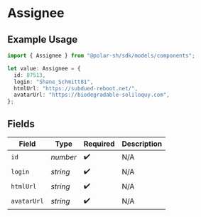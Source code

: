 # Assignee

## Example Usage

```typescript
import { Assignee } from "@polar-sh/sdk/models/components";

let value: Assignee = {
  id: 87513,
  login: "Shane_Schmitt81",
  htmlUrl: "https://subdued-reboot.net/",
  avatarUrl: "https://biodegradable-soliloquy.com",
};
```

## Fields

| Field              | Type               | Required           | Description        |
| ------------------ | ------------------ | ------------------ | ------------------ |
| `id`               | *number*           | :heavy_check_mark: | N/A                |
| `login`            | *string*           | :heavy_check_mark: | N/A                |
| `htmlUrl`          | *string*           | :heavy_check_mark: | N/A                |
| `avatarUrl`        | *string*           | :heavy_check_mark: | N/A                |